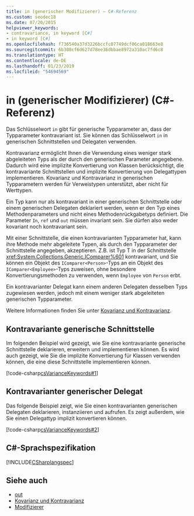 ```yaml
---
title: in (generischer Modifizierer) – C#-Referenz
ms.custom: seodec18
ms.date: 07/20/2015
helpviewer_keywords:
- contravariance, in keyword [C#]
- in keyword [C#]
ms.openlocfilehash: f736540a37d3226bccfc07749dcf06ca018663e8
ms.sourcegitcommit: 6b308cf6d627d78ee36dbbae8972a310ac7fd6c8
ms.translationtype: HT
ms.contentlocale: de-DE
ms.lasthandoff: 01/23/2019
ms.locfileid: "54694569"
---
```

# <a name="in-generic-modifier-c-reference"></a>in (generischer Modifizierer) (C#-Referenz)

Das Schlüsselwort `in` gibt für generische Typparameter an, dass der Typparameter kontravariant ist. Sie können das Schlüsselwort `in` in generischen Schnittstellen und Delegaten verwenden.

Kontravarianz ermöglicht Ihnen die Verwendung eines weniger stark abgeleiteten Typs als der durch den generischen Parameter angegebene. Dadurch wird eine implizite Konvertierung von Klassen berücksichtigt, die kontravariante Schnittstellen und implizite Konvertierung von Delegattypen implementieren. Kovarianz und Kontravarianz in generischen Typparametern werden für Verweistypen unterstützt, aber nicht für Werttypen.

Ein Typ kann nur als kontravariant in einer generischen Schnittstelle oder einem generischen Delegaten deklariert werden, wenn er den Typ eines Methodenparameters und nicht eines Methodenrückgabetyps definiert. Die Parameter `In`, `ref` und `out` müssen invariant sein. Sie dürfen also weder kovariant noch kontravariant sein.

Mit einer Schnittstelle, die einen kontravarianten Typparameter hat, kann ihre Methode mehr abgeleitete Typen, als durch den Typparameter der Schnittstelle angegeben, akzeptieren. Z.B. ist Typ T in der Schnittstelle <xref:System.Collections.Generic.IComparer%601> kontravariant, und Sie können ein Objekt des `IComparer<Person>`-Typs an ein Objekt des `IComparer<Employee>`-Typs zuweisen, ohne besondere Konvertierungsmethoden zu verwenden, wenn `Employee` von `Person` erbt.

Ein kontravarianter Delegat kann einem anderen Delegaten desselben Typs zugewiesen werden, jedoch mit einem weniger stark abgeleiteten generischen Typparameter.

Weitere Informationen finden Sie unter [Kovarianz und Kontravarianz](../../programming-guide/concepts/covariance-contravariance/index.md).

## <a name="contravariant-generic-interface"></a>Kontravariante generische Schnittstelle

Im folgenden Beispiel wird gezeigt, wie Sie eine kontravariante generische Schnittstelle deklarieren, erweitern und implementieren können. Es wird auch gezeigt, wie Sie die implizite Konvertierung für Klassen verwenden können, die eine diese Schnittstelle implementieren können.

[!code-csharp[csVarianceKeywords#1](~/samples/snippets/csharp/VS_Snippets_VBCSharp/csvariancekeywords/cs/program.cs#1)]

## <a name="contravariant-generic-delegate"></a>Kontravarianter generischer Delegat

Das folgende Beispiel zeigt, wie Sie einen kontravarianten generischen Delegaten deklarieren, instanziieren und aufrufen. Es zeigt außerdem, wie Sie einen Delegattyp implizit konvertieren können.

[!code-csharp[csVarianceKeywords#2](~/samples/snippets/csharp/VS_Snippets_VBCSharp/csvariancekeywords/cs/program.cs#2)]

## <a name="c-language-specification"></a>C#-Sprachspezifikation

[!INCLUDE[CSharplangspec](~/includes/csharplangspec-md.md)]

## <a name="see-also"></a>Siehe auch

- [out](out-generic-modifier.md)
- [Kovarianz und Kontravarianz](../../programming-guide/concepts/covariance-contravariance/index.md)
- [Modifizierer](modifiers.md)

